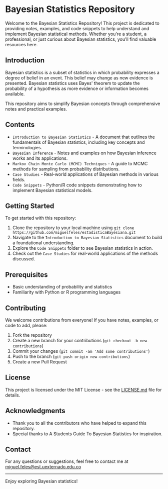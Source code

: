 # Bayesian Statistics Repository


Welcome to the Bayesian Statistics Repository! This project is dedicated to providing notes, examples, and code snippets to help understand and implement Bayesian statistical methods. Whether you're a student, a professional, or just curious about Bayesian statistics, you'll find valuable resources here.


## Introduction

Bayesian statistics is a subset of statistics in which probability expresses a degree of belief in an event. This belief may change as new evidence is presented. Bayesian statistics uses Bayes' theorem to update the probability of a hypothesis as more evidence or information becomes available.

This repository aims to simplify Bayesian concepts through comprehensive notes and practical examples.

## Contents

- `Introduction to Bayesian Statistics` - A document that outlines the fundamentals of Bayesian statistics, including key concepts and terminologies.
- `Bayesian Inference` - Notes and examples on how Bayesian inference works and its applications.
- `Markov Chain Monte Carlo (MCMC) Techniques` - A guide to MCMC methods for sampling from probability distributions.
- `Case Studies` - Real-world applications of Bayesian methods in various fields.
- `Code Snippets` - Python/R code snippets demonstrating how to implement Bayesian statistical models.

## Getting Started

To get started with this repository:

1. Clone the repository to your local machine using `git clone https://github.com/miguelfeles/estadisticaBayesiana.git`
2. Navigate to the `Introduction to Bayesian Statistics` document to build a foundational understanding.
3. Explore the `Code Snippets` folder to see Bayesian statistics in action.
4. Check out the `Case Studies` for real-world applications of the methods discussed.

## Prerequisites

- Basic understanding of probability and statistics
- Familiarity with Python or R programming languages

## Contributing

We welcome contributions from everyone! If you have notes, examples, or code to add, please:

1. Fork the repository
2. Create a new branch for your contributions (`git checkout -b new-contributions`)
3. Commit your changes (`git commit -am 'Add some contributions'`)
4. Push to the branch (`git push origin new-contributions`)
5. Create a new Pull Request

## License

This project is licensed under the MIT License - see the [LICENSE.md](LICENSE.md) file for details.

## Acknowledgments

- Thank you to all the contributors who have helped to expand this repository.
- Special thanks to A Students Guide To Bayesian Statistics for inspiration.

## Contact

For any questions or suggestions, feel free to contact me at miguel.feles@est.uexternado.edu.co

---

Enjoy exploring Bayesian statistics!
